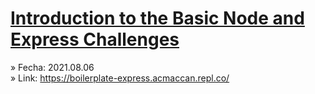 # [Introduction to the Basic Node and Express Challenges](https://www.freecodecamp.org/learn/apis-and-microservices/basic-node-and-express/)

» Fecha: 2021.08.06<br/>
» Link: https://boilerplate-express.acmaccan.repl.co/ 
